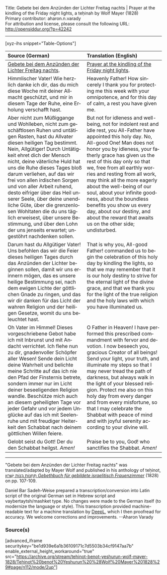 <html>
<head></head>
<body>
Title: Gebete bei dem Anzünden der Lichter Freitag nachts | Prayer at the kindling of the Friday night lights, a teḥinah by Wolf Mayer (1828)<br />
Primary contributor: aharon.n.varady<br />
For attribution and license, please consult the following URL: <a href="http://opensiddur.org/?p=42242">http://opensiddur.org/?p=42242</a>
<p />
<hr />

[xyz-ihs snippet="Table-Options"]<table style="margin-left: auto; margin-right: auto;" class="draggable">
<thead><tr><th id="x" style="text-align: left;">Source (German)</th><th style="text-align: left;">Translation (English)</th></tr></thead>
<tbody>
<tr><td style="vertical-align:top;">
<div class="german" lang="de">
<u>Gebete bei dem Anzünden der Lichter Freitag nachts</u>.
</div></td>

<td style="vertical-align:top;">
<div class="english" lang="en">
<u>Prayer at the kindling of the Friday night lights</u>.
</div></td></tr>


<tr><td style="vertical-align:top;">
<div class="german" lang="de">Himmlischer Vater! Wie herzlich danke ich dir, das du mich diese Woche mit deiner Allmacht geschützt, und mir in diesem Tage der Ruhe, eine Erholung verschafft hast.
</div></td>

<td style="vertical-align:top;">
<div class="english" lang="en">
Heavenly Father! How sincerely I thank you for protecting me this week with your omnipotence, and for this day of calm, a rest you have given me.
</div></td></tr>


<tr><td style="vertical-align:top;">
<div class="german" lang="de">
Aber nicht zum Müßiggange und Wohlleben, nicht zum geschäftlosen Ruhen und untätigen Rasten, hast du Allvater diesen heiligen Tag bestimmt. Nein, Allgütiger! Durch Untätigkeit ehret dich der Mensch nicht, deine väterliche Huld hat uns die Ruhe dieses Tages bloß darum verliehen, auf das wir frei von allen irdischen Sorgen und von aller Arbeit ruhend, desto eifriger über das Heil unserer Seele, über deine unendliche Güte, über die grenzenlosen Wohltaten die du uns täglich erweisest, über unsere Bestimmung, und über den Lohn der uns jenseits erwartet; ungestöhrt nachdenken sollen.
</div></td>

<td style="vertical-align:top;">
<div class="english" lang="en">
But not for idleness and well-being, not for indolent rest and idle rest, you All-Father have appointed this holy day. No, All-good One! Man does not honor you by idleness, your fatherly grace has given us the rest of this day only so that we, free from all earthly worries and resting from all work, may think all the more eagerly about the well-being of our soul, about your infinite goodness, about the boundless benefits you show us every day, about our destiny, and about the reward that awaits us on the other side; undisturbed.
</div></td></tr>


<tr><td style="vertical-align:top;">
<div class="german" lang="de">
Darum hast du Allgütiger Vater! Uns befohlen das wir die Feier dieses heiligen Tages durch das Anzünden der Lichter beginnen sollen, damit wir uns erinnern mögen, das es unsere heilige Bestimmung sei, nach dem ewigen Lichte der göttlichen Gnade zu ringen, und das wir dir danken für das Licht der wahren Religion und der heiligen Gesetze, womit du uns beleuchtet hast.
</div></td>

<td style="vertical-align:top;">
<div class="english" lang="en">
That is why you, All-good Father! commanded us to begin the celebration of this holy day by kindling the lights, so that we may remember that it is our holy destiny to strive for the eternal light of the divine grace, and that we thank you for the light of the true religion and the holy laws with which you have illuminated us.
</div></td></tr>


<tr><td style="vertical-align:top;">
<div class="german" lang="de">
Oh Vater im Himmel! Dieses vorgeschriebene Gebot habe ich mit Inbrunst und mit Andacht verrichtet. Ich flehe nun zu dir, gnadenvoller Schöpfer aller Wesen! Sende dein Licht deine Wahrheit und belichte meine Schritte auf das ich nie den Pfad der Finsternis betrete, sondern immer nur im Licht deiner beseeligenden Religion wandle. Beschütze mich auch an diesem geheiligten Tage vor jeder Gefahr und vor jedem Unglücke auf das ich mit Seelenruhe und mit freudiger Heiterkeit den Schabbat nach deinem göttlichen Willen feiere.
</div></td>

<td style="vertical-align:top;">
<div class="english" lang="en">
O Father in Heaven! I have performed this prescribed commandment with fervor and devotion. I now beseech you, gracious Creator of all beings! Send your light, your truth, and illuminate my steps so that I may never tread the path of darkness, but always walk in the light of your blessed religion. Protect me also on this holy day from every danger and from every misfortune, so that I may celebrate the Shabbat with peace of mind and with joyful serenity according to your divine will.
</div></td></tr>


<tr><td style="vertical-align:top;">
<div class="german" lang="de">
Gelobt seist du Gott! Der du den Schabbat heilgst. <em>Amen!</em>
</div></td>

<td style="vertical-align:top;">
<div class="english" lang="en">
Praise be to you, God! who sanctifies the Shabbat. <em>Amen!</em>
</div></td></tr>
</tbody></table>

<hr />

"Gebete bei dem Anzünden der Lichter Freitag nachts" was translated/adapted by Mayer Wolf and published in his anthology of teḥinot, <a href="/?p=42172"><span class="hebrew">תְּחִנּוֹת בְּנוֹת יְשֻׁרוּן</span> <em>Gebethbuch für gebildete israelitisch Frauenzimmer</em></a> (1828) on pp. 107-109.

Daniel Bar Sadeh-Weise prepared a transcription/conversion into Latin script of the original German set in Hebrew script and vaybertaytsh/mashket type. No changes were made to the German itself (to modernize the language or style). This transcription provided machine-readable text for a machine translation by <a href="https://www.deepl.com/en/translator">DeepL</a>, which I then proofread for accuracy. We welcome corrections and improvements. --Aharon Varady


<h3>Source(s)</h3>

[advanced_iframe securitykey="be1d939e6a1b36109171c7d5503b34cf9147aa7b" enable_external_height_workaround="true" src="https://archive.org/stream/tehinot-benot-yeshurun-wolf-mayer-1828/Tehinot%20benot%20Yeshurun%20%28Wolf%20Mayer%201828%29#page/n112/mode/2up"]

&nbsp;
</body>
</html>